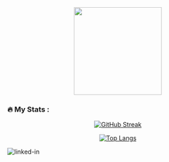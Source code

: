 
<div id="header" align="center">
  <img src="https://media.giphy.com/media/Bn0JzrZxWfTKU/giphy.gif" width="200"/>
</div>

### :fire: My Stats :
<div id="header" align="center">
  
 [![GitHub Streak](http://github-readme-streak-stats.herokuapp.com?user=bvoslive&theme=highcontrast&hide_border=true&date_format=j%20M%5B%20Y%5D)](https://git.io/streak-stats)
  
 [![Top Langs](https://github-readme-stats.vercel.app/api/top-langs/?username=bvoslive&layout=compact&theme=vision-friendly-dark)](https://github.com/anuraghazra/github-readme-stats)
  
</div>

[<img align="left" alt="linked-in" src="https://img.shields.io/badge/linkedin-%230077B5.svg?&style=for-the-badge&logo=linkedin&logoColor=white" />]([www.linkedin.com/in/bruno-vinicius-souza](https://www.linkedin.com/in/bruno-vinicius-souza/))

<img src="https://komarev.com/ghpvc/?username=your-github-username&style=flat-square&color=blue" alt=""/>

<br>
